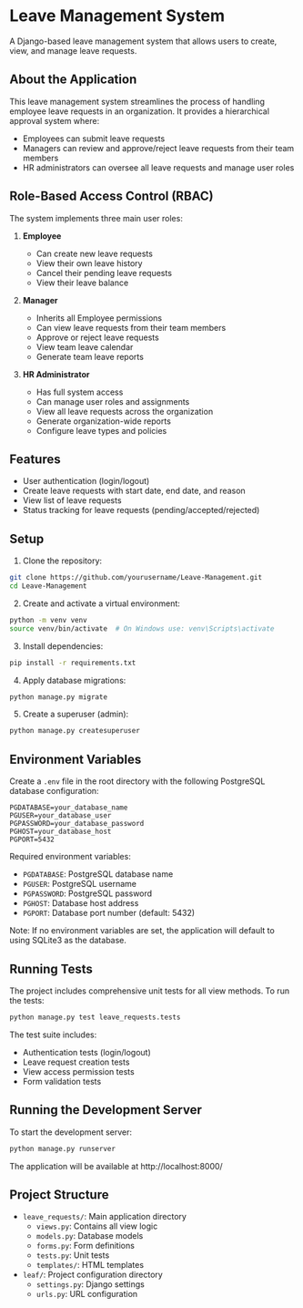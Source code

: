 # Leave Management System

A Django-based leave management system that allows users to create, view, and manage leave requests.

## About the Application

This leave management system streamlines the process of handling employee leave requests in an organization. It provides a hierarchical approval system where:

- Employees can submit leave requests
- Managers can review and approve/reject leave requests from their team members
- HR administrators can oversee all leave requests and manage user roles

## Role-Based Access Control (RBAC)

The system implements three main user roles:

1. **Employee**
   - Can create new leave requests
   - View their own leave history
   - Cancel their pending leave requests
   - View their leave balance

2. **Manager**
   - Inherits all Employee permissions
   - Can view leave requests from their team members
   - Approve or reject leave requests
   - View team leave calendar
   - Generate team leave reports

3. **HR Administrator**
   - Has full system access
   - Can manage user roles and assignments
   - View all leave requests across the organization
   - Generate organization-wide reports
   - Configure leave types and policies

## Features

- User authentication (login/logout)
- Create leave requests with start date, end date, and reason
- View list of leave requests
- Status tracking for leave requests (pending/accepted/rejected)

## Setup

1. Clone the repository:
```bash
git clone https://github.com/yourusername/Leave-Management.git
cd Leave-Management
```

2. Create and activate a virtual environment:
```bash
python -m venv venv
source venv/bin/activate  # On Windows use: venv\Scripts\activate
```

3. Install dependencies:
```bash
pip install -r requirements.txt
```

4. Apply database migrations:
```bash
python manage.py migrate
```

5. Create a superuser (admin):
```bash
python manage.py createsuperuser
```

## Environment Variables

Create a `.env` file in the root directory with the following PostgreSQL database configuration:

```plaintext
PGDATABASE=your_database_name
PGUSER=your_database_user
PGPASSWORD=your_database_password
PGHOST=your_database_host
PGPORT=5432
```

Required environment variables:
- `PGDATABASE`: PostgreSQL database name
- `PGUSER`: PostgreSQL username
- `PGPASSWORD`: PostgreSQL password
- `PGHOST`: Database host address
- `PGPORT`: Database port number (default: 5432)

Note: If no environment variables are set, the application will default to using SQLite3 as the database.

## Running Tests

The project includes comprehensive unit tests for all view methods. To run the tests:

```bash
python manage.py test leave_requests.tests
```

The test suite includes:
- Authentication tests (login/logout)
- Leave request creation tests
- View access permission tests
- Form validation tests

## Running the Development Server

To start the development server:

```bash
python manage.py runserver
```

The application will be available at http://localhost:8000/

## Project Structure

- `leave_requests/`: Main application directory
  - `views.py`: Contains all view logic
  - `models.py`: Database models
  - `forms.py`: Form definitions
  - `tests.py`: Unit tests
  - `templates/`: HTML templates
- `leaf/`: Project configuration directory
  - `settings.py`: Django settings
  - `urls.py`: URL configuration
